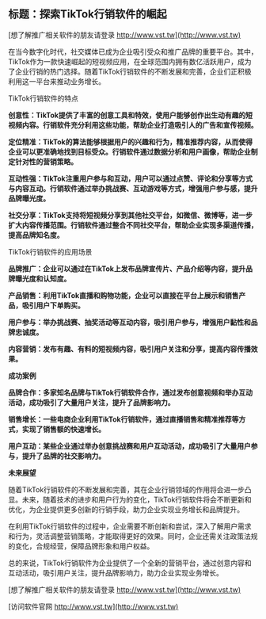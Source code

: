 ## **标题：探索TikTok行销软件的崛起**

[想了解推广相关软件的朋友请登录 http://www.vst.tw](http://www.vst.tw)

在当今数字化时代，社交媒体已成为企业吸引受众和推广品牌的重要平台。其中，TikTok作为一款快速崛起的短视频应用，在全球范围内拥有数亿活跃用户，成为了企业行销的热门选择。随着TikTok行销软件的不断发展和完善，企业们正积极利用这一平台来推动业务增长。

TikTok行销软件的特点

**创意性：TikTok提供了丰富的创意工具和特效，使用户能够创作出生动有趣的短视频内容。行销软件充分利用这些功能，帮助企业打造吸引人的广告和宣传视频。**

**定位精准：TikTok的算法能够根据用户的兴趣和行为，精准推荐内容，从而使得企业可以更准确地找到目标受众。行销软件通过数据分析和用户画像，帮助企业制定针对性的营销策略。**

**互动性强：TikTok注重用户参与和互动，用户可以通过点赞、评论和分享等方式与内容互动。行销软件通过举办挑战赛、互动游戏等方式，增强用户参与感，提升品牌曝光度。**

**社交分享：TikTok支持将短视频分享到其他社交平台，如微信、微博等，进一步扩大内容传播范围。行销软件通过整合不同社交平台，帮助企业实现多渠道传播，提高品牌知名度。**

TikTok行销软件的应用场景

**品牌推广：企业可以通过在TikTok上发布品牌宣传片、产品介绍等内容，提升品牌曝光度和认知度。**

**产品销售：利用TikTok直播和购物功能，企业可以直接在平台上展示和销售产品，吸引用户下单购买。**

**用户参与：举办挑战赛、抽奖活动等互动内容，吸引用户参与，增强用户黏性和品牌忠诚度。**

**内容营销：发布有趣、有料的短视频内容，吸引用户关注和分享，提高内容传播效果。**

**成功案例**

**品牌合作：多家知名品牌与TikTok行销软件合作，通过发布创意视频和举办互动活动，成功吸引了大量用户关注，提升了品牌影响力。**

**销售增长：一些电商企业利用TikTok行销软件，通过直播销售和精准推荐等方式，实现了销售额的快速增长。**

**用户互动：某些企业通过举办创意挑战赛和用户互动活动，成功吸引了大量用户参与，提升了品牌的社交影响力。**

**未来展望**

随着TikTok行销软件的不断发展和完善，其在企业行销领域的作用将会进一步凸显。未来，随着技术的进步和用户行为的变化，TikTok行销软件将会不断更新和优化，为企业提供更多创新的行销手段，助力企业实现业务增长和品牌提升。

在利用TikTok行销软件的过程中，企业需要不断创新和尝试，深入了解用户需求和行为，灵活调整营销策略，才能取得更好的效果。同时，企业还需关注政策法规的变化，合规经营，保障品牌形象和用户权益。

总的来说，TikTok行销软件为企业提供了一个全新的营销平台，通过创意内容和互动活动，吸引用户关注，提升品牌影响力，助力企业实现业务增长。

[想了解推广相关软件的朋友请登录 http://www.vst.tw](http://www.vst.tw)


[访问软件官网 http://www.vst.tw](http://www.vst.tw)
